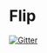 # Flip

[![Gitter](https://badges.gitter.im/Join%20Chat.svg)](https://gitter.im/Moraga/Flip?utm_source=badge&utm_medium=badge&utm_campaign=pr-badge&utm_content=badge)